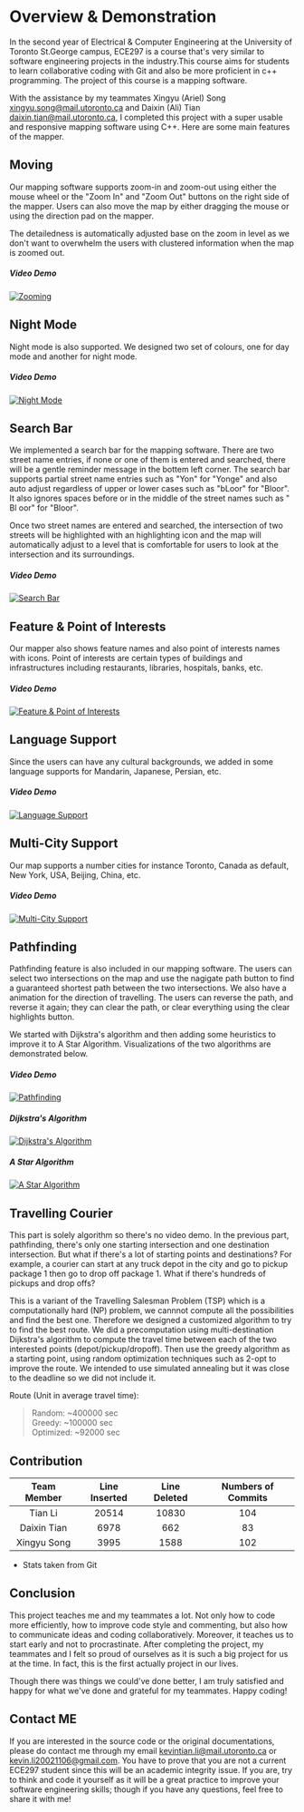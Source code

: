 # Overview & Demonstration
In the second year of Electrical & Computer Engineering at the University of Toronto St.George campus, ECE297 is a course that's very similar to software engineering projects in the industry.This course aims for students to learn collaborative coding with Git and also be more proficient in c++ programming. The project of this course is a mapping software.<br/>

With the assistance by my teammates Xingyu (Ariel) Song <xingyu.song@mail.utoronto.ca> and Daixin (Ali) Tian <daixin.tian@mail.utoronto.ca>, I completed this project with a super usable and responsive mapping software using C++. Here are some main features of the mapper.<br/>

## Moving
Our mapping software supports zoom-in and zoom-out using either the mouse wheel or the "Zoom In" and "Zoom Out" buttons on the right side of the mapper. Users can also move the map by either dragging the mouse or using the direction pad on the mapper.<br/>

The detailedness is automatically adjusted base on the zoom in level as we don't want to overwhelm the users with clustered information when the map is zoomed out.
##### Video Demo
[![Zooming](https://img.youtube.com/vi/CUMcVCQBDgQ/0.jpg)](https://www.youtube.com/watch?v=CUMcVCQBDgQ)

## Night Mode
Night mode is also supported. We designed two set of colours, one for day mode and another for night mode.
##### Video Demo
[![Night Mode](https://img.youtube.com/vi/Kwbs6j4ey2Q/0.jpg)](https://www.youtube.com/watch?v=Kwbs6j4ey2Q)

## Search Bar
We implemented a search bar for the mapping software. There are two street name entries, if none or one of them is entered and searched, there will be a gentle reminder message in the bottem left corner. The search bar supports partial street name entries such as "Yon" for "Yonge" and also auto adjust regardless of upper or lower cases such as "bLoor" for "Bloor". It also ignores spaces before or in the middle of the street names such as "  Bl  oor" for "Bloor".<br/>

Once two street names are entered and searched, the intersection of two streets will be highlighted with an highlighting icon and the map will automatically adjust to a level that is comfortable for users to look at the intersection and its surroundings.<br/>
##### Video Demo
[![Search Bar](https://img.youtube.com/vi/6iNrTLKj9qk/0.jpg)](https://www.youtube.com/watch?v=6iNrTLKj9qk)

## Feature & Point of Interests
Our mapper also shows feature names and also point of interests names with icons. Point of interests are certain types of buildings and infrastructures including restaurants, libraries, hospitals, banks, etc.
##### Video Demo
[![Feature & Point of Interests](https://img.youtube.com/vi/q3wfqddFc9g/0.jpg)](https://www.youtube.com/watch?v=q3wfqddFc9g)

## Language Support
Since the users can have any cultural backgrounds, we added in some language supports for Mandarin, Japanese, Persian, etc. 
##### Video Demo
[![Language Support](https://img.youtube.com/vi/uVOgD0SkeRs/0.jpg)](https://www.youtube.com/watch?v=uVOgD0SkeRs)

## Multi-City Support
Our map supports a number cities for instance Toronto, Canada as default, New York, USA, Beijing, China, etc.
##### Video Demo
[![Multi-City Support](https://img.youtube.com/vi/cj8AsLfwdG8/0.jpg)](https://www.youtube.com/watch?v=cj8AsLfwdG8)

## Pathfinding
Pathfinding feature is also included in our mapping software. The users can select two intersections on the map and use the nagigate path button to find a guaranteed shortest path between the two intersections. We also have a animation for the direction of travelling. The users can reverse the path, and reverse it again; they can clear the path, or clear everything using the clear highlights button.<br/>

We started with Dijkstra's algorithm and then adding some heuristics to improve it to A Star Algorithm.
Visualizations of the two algorithms are demonstrated below.<br/>
##### Video Demo
[![Pathfinding](https://img.youtube.com/vi/1EWTIrlPSDU/0.jpg)](https://www.youtube.com/watch?v=1EWTIrlPSDU)

##### Dijkstra's Algorithm
[![Dijkstra's Algorithm](https://img.youtube.com/vi/KiSdNFFVk_8/0.jpg)](https://www.youtube.com/watch?v=KiSdNFFVk_8)

##### A Star Algorithm
[![A Star Algorithm](https://img.youtube.com/vi/CLjUIz-jTxM/0.jpg)](https://www.youtube.com/watch?v=CLjUIz-jTxM)

## Travelling Courier
This part is solely algorithm so there's no video demo. In the previous part, pathfinding, there's only one starting intersection and one destination intersection. But what if there's a lot of starting points and destinations? For example, a courier can start at any truck depot in the city and go to pickup package 1 then go to drop off package 1. What if there's hundreds of pickups and drop offs?<br/>

This is a variant of the Travelling Salesman Problem (TSP) which is a computationally hard (NP) problem, we cannnot compute all the possibilities and find the best one. Therefore we designed a customized algorithm to try to find the best route. We did a precomputation using multi-destination Dijkstra's algorithm to compute the travel time between each of the two interested points (depot/pickup/dropoff). Then use the greedy algorithm as a starting point, using random optimization techniques such as 2-opt to improve the route. We intended to use simulated annealing but it was close to the deadline so we did not include it. <br/>

Route (Unit in average travel time):
> Random: ~400000 sec <br/>
> Greedy: ~100000 sec <br/>
> Optimized: ~92000 sec <br/>

## Contribution
| Team Member    | Line Inserted   | Line Deleted   | Numbers of Commits   |
| :-------------:| :-------------: | :------------: | :------------------: |
| Tian Li        |     20514       |     10830      |            104       |
| Daixin Tian    |      6978       |     662        |            83        |
| Xingyu Song    |      3995       |     1588       |            102       |

- Stats taken from Git

## Conclusion
This project teaches me and my teammates a lot. Not only how to code more efficiently, how to improve code style and commenting, but also how to communicate ideas and coding collaboratively. Moreover, it teaches us to start early and not to procrastinate. After completing the project, my teammates and I felt so proud of ourselves as it is such a big project for us at the time. In fact, this is the first actually project in our lives. <br/>

Though there was things we could've done better, I am truly satisfied and happy for what we've done and grateful for my teammates. Happy coding!

## Contact ME
If you are interested in the source code or the original documentations, please do contact me through my email <kevintian.li@mail.utoronto.ca> or <kevin.li20021106@gmail.com>. You have to prove that you are not a current ECE297 student since this will be an academic integrity issue. If you are, try to think and code it yourself as it will be a great practice to improve your software engineering skills; though if you have any questions, feel free to share it with me!
